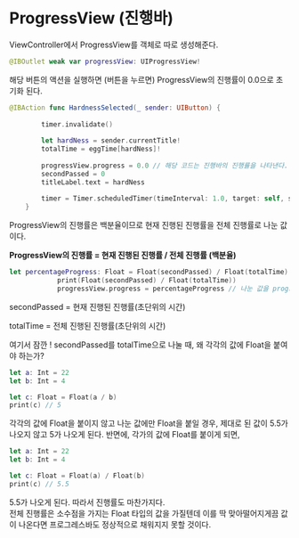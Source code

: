 ProgressView (진행바)
===

ViewController에서 ProgressView를 객체로 따로 생성해준다.   

```swift
@IBOutlet weak var progressView: UIProgressView!
````

해당 버튼의 액션을 실행하면 (버튼을 누르면) ProgressView의 진행률이 0.0으로 초기화 된다.

```swift
@IBAction func HardnessSelected(_ sender: UIButton) {
        
        timer.invalidate()
        
        let hardNess = sender.currentTitle!
        totalTime = eggTime[hardNess]!
        
        progressView.progress = 0.0 // 해당 코드는 진행바의 진행률을 나타낸다.
        secondPassed = 0
        titleLabel.text = hardNess
        
        timer = Timer.scheduledTimer(timeInterval: 1.0, target: self, selector: #selector(updateTimer), userInfo: nil, repeats: true)
    }
````

ProgressView의 진행률은 백분율이므로 현재 진행된 진행률을 전체 진행률로 나눈 값이다. 

**ProgressView의 진행률 = 현재 진행된 진행률 / 전체 진행률 (백분율)**

```swift
let percentageProgress: Float = Float(secondPassed) / Float(totalTime)
            print(Float(secondPassed) / Float(totalTime))
            progressView.progress = percentageProgress // 나눈 값을 progressView의 값으로 넣어준다.
````

secondPassed = 현재 진행된 진행률(초단위의 시간)   

totalTime = 전체 진행된 진행률(초단위의 시간)  


여기서 잠깐 ! 
secondPassed를 totalTime으로 나눌 때, 왜 각각의 값에 Float을 붙여야 하는가?   

```swift
let a: Int = 22
let b: Int = 4

let c: Float = Float(a / b)
print(c) // 5
````

각각의 값에 Float을 붙이지 않고 나눈 값에만 Float을 붙일 경우, 제대로 된 값이 5.5가 나오지 않고 5가 나오게 된다. 반면에, 각가의 값에 Float를 붙이게 되면,    

```swift
let a: Int = 22
let b: Int = 4

let c: Float = Float(a) / Float(b)
print(c) // 5.5
````
5.5가 나오게 된다. 따라서 진행률도 마찬가지다.     
전체 진행률은 소수점을 가지는 Float  타입의 값을 가질텐데 이를 딱 맞아떨어지게끔 값이 나온다면 프로그레스바도 정상적으로 채워지지 못할 것이다.    
